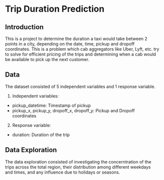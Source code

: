 # Trip Duration Prediction

## Introduction
This is a project to determine the duration a taxi would take between 2 points in a city, depending on the date, time, pickup and dropoff coordinates. This is a problem which cab aggregators like Uber, Lyft, etc. try to solve for efficient pricing of the trips and determining when a cab would be available to pick up the next customer.

## Data
The dataset consisted of 5 independent variables and 1 response variable.</br>
1. Independent variables:
* pickup_datetime: Timestamp of pickup
* pickup_x, pickup_y, dropoff_x, dropoff_y: Pickup and Dropoff coordinates
2. Response variable:
* duration: Duration of the trip

## Data Exploration
The data exploration consisted of investigating the concerntration of the trips across the total region, their distribution among different weekdays and times, and any influence due to holidays or seasons. 
